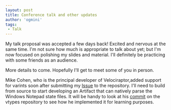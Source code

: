 ```yaml
---
layout: post
title: Conference talk and other updates
author: 'ogmini'
tags:
 - Talk
---
```


My talk proposal was accepted a few days back! Excited and nervous at the same time. I'm not sure how much is appropriate to talk about yet; but I'm now focused on polishing my slides and material. I'll definitely be practicing with some friends as an audience.

More details to come. Hopefully I'll get to meet some of you in person.

Mike Cohen, who is the principal developer of Velociraptor,added support for varints soon after submitting my [Issue](https://github.com/Velocidex/velociraptor/issues/4372) to the repository. I'll need to build from source to start developing an Artifact that can natively parse the Windows Notepad state files. It will be handy to look at his [commit](https://github.com/Velocidex/vtypes/pull/23/files) on the vtypes repository to see how he implemented it for learning purposes.

